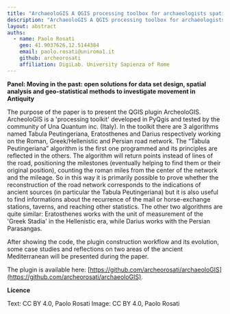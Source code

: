 ```yaml
---
title: "ArchaeoloGIS A QGIS processing toolbox for archaeologists spatial analysis"
description: "ArchaeoloGIS A QGIS processing toolbox for archaeologists spatial analysis"
layout: abstract
auths:
  - name: Paolo Rosati
    geo: 41.9037626,12.5144384
    email: paolo.rosati@uniroma1.it
    github: archeorosati
    affiliation: DigiLab. University Sapienza of Rome
---
```



**Panel: Moving in the past: open solutions for data set design, spatial analysis and geo-statistical methods to investigate movement in Antiquity**

The purpose of the paper is to present the QGIS plugin ArcheoloGIS. ArcheoloGIS is a 'processing toolkit' developed in PyQgis and tested by the community of Una Quantum inc. (Italy). In the toolkit there are 3 algorithms named Tabula Peutingeriana, Eratosthenes and Darius respectively working on the Roman, Greek/Hellenistic and Persian road network. The “Tabula Peutingeriana” algorithm is the first one programmed and its principles are reflected in the others. 
The algorithm will return points instead of lines of the road, positioning the milestones (eventually helping to find them or their original position), counting the roman miles from the center of the network and the mileage. 
So in this way it is primarily possible to prove whether the reconstruction of the road network corresponds to the indications of ancient sources (in particular the Tabula Peutingeriana) but it is also useful to find informations about the recurrence of the mail or horse-exchange stations, taverns, and reaching other statistics. The other two algorithms are quite similar: Eratosthenes works with the unit of measurement of the 'Greek Stadia' in the Hellenistic era, while Darius works with the Persian Parasangas. 

After showing the code, the plugin construction workflow and its evolution, some case studies and reflections on two areas of the ancient Mediterranean will be presented during the paper. 

The plugin is available here: [https://github.com/archeorosati/archaeoloGIS](https://github.com/archeorosati/archaeoloGIS).


**Licence**

Text: CC BY 4.0, Paolo Rosati
Image: CC BY 4.0, Paolo Rosati
